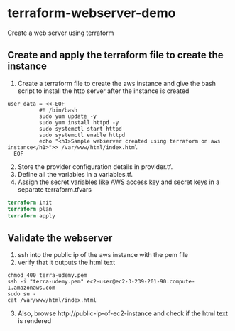 # terraform-webserver-demo
Create a web server using terraform

## Create and apply the terraform file to create the instance
1. Create a terraform file to create the aws instance and give the bash script to install the http server after the instance is created
```
user_data = <<-EOF
          #! /bin/bash
          sudo yum update -y
          sudo yum install httpd -y
          sudo systemctl start httpd
          sudo systemctl enable httpd
          echo "<h1>Sample webserver created using terraform on aws instance</h1>">> /var/www/html/index.html
  EOF
  ```
2. Store the provider configuration details in provider.tf.
3. Define all the variables in a variables.tf.
4. Assign the secret variables like AWS access key and secret keys in a separate terraform.tfvars
```terraform
terraform init
terraform plan
terraform apply
```
## Validate the webserver
1. ssh into the public ip of the aws instance with the pem file
2. verify that it outputs the html text
```
chmod 400 terra-udemy.pem
ssh -i "terra-udemy.pem" ec2-user@ec2-3-239-201-90.compute-1.amazonaws.com
sudo su -
cat /var/www/html/index.html
```
3. Also, browse http://public-ip-of-ec2-instance and check if the html text is rendered
